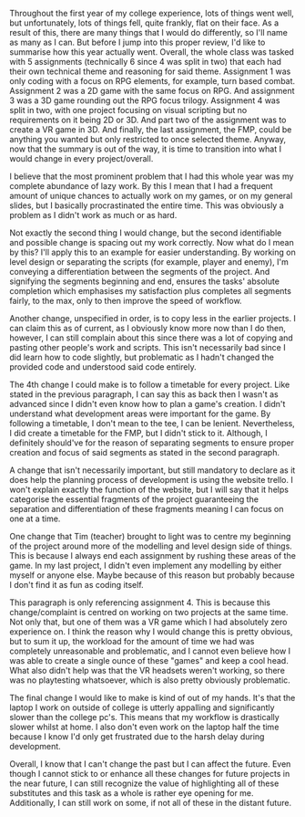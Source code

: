 Throughout the first year of my college experience, lots of things went well, but unfortunately, lots of things fell, quite frankly, flat on their face. As a result of this, there are many things that I would do differently, so I'll name as many as I can. But before I jump into this proper review, I'd like to summarise how this year actually went. Overall, the whole class was tasked with 5 assignments (technically 6 since 4 was split in two) that each had their own technical theme and reasoning for said theme. Assignment 1 was only coding with a focus on RPG elements, for example, turn based combat. Assignment 2 was a 2D game with the same focus on RPG. And assignment 3 was a 3D game rounding out the RPG focus trilogy. Assignment 4 was split in two, with one project focusing on visual scripting but no requirements on it being 2D or 3D. And part two of the assignment was to create a VR game in 3D. And finally, the last assignment, the FMP, could be anything you wanted but only restricted to once selected theme. Anyway, now that the summary is out of the way, it is time to transition into what I would change in every project/overall.

I believe that the most prominent problem that I had this whole year was my complete abundance of lazy work. By this I mean that I had a frequent amount of unique chances to actually work on my games, or on my general slides, but I basically procrastinated the entire time. This was obviously a problem as I didn't work as much or as hard.

Not exactly the second thing I would change, but the second identifiable and possible change is spacing out my work correctly. Now what do I mean by this? I'll apply this to an example for easier understanding. By working on level design or separating the scripts (for example, player and enemy), I'm conveying a differentiation between the segments of the project. And signifying the segments beginning and end, ensures the tasks' absolute completion which emphasises my satisfaction plus completes all segments fairly, to the max, only to then improve the speed of workflow.

Another change, unspecified in order, is to copy less in the earlier projects. I can claim this as of current, as I obviously know more now than I do then, however, I can still complain about this since there was a lot of copying and pasting other people's work and scripts. This isn't necessarily bad since I did learn how to code slightly, but problematic as I hadn't changed the provided code and understood said code entirely.

The 4th change I could make is to follow a timetable for every project. Like stated in the previous paragraph, I can say this as back then I wasn't as advanced since I didn't even know how to plan a game's creation. I didn't understand what development areas were important for the game. By following a timetable, I don't mean to the tee, I can be lenient. Nevertheless, I did create a timetable for the FMP, but I didn't stick to it. Although, I definitely should've for the reason of separating segments to ensure proper creation and focus of said segments as stated in the second paragraph.

A change that isn't necessarily important, but still mandatory to declare as it does help the planning process of development is using the website trello. I won't explain exactly the function of the website, but I will say that it helps categorise the essential fragments of the project guaranteeing the separation and differentiation of these fragments meaning I can focus on one at a time.

One change that Tim (teacher) brought to light was to centre my beginning of the project around more of the modelling and level design side of things. This is because I always end each assignment by rushing these areas of the game. In my last project, I didn't even implement any modelling by either myself or anyone else. Maybe because of this reason but probably because I don't find it as fun as coding itself.

This paragraph is only referencing assignment 4. This is because this change/complaint is centred on working on two projects at the same time. Not only that, but one of them was a VR game which I had absolutely zero experience on. I think the reason why I would change this is pretty obvious, but to sum it up, the workload for the amount of time we had was completely unreasonable and problematic, and I cannot even believe how I was able to create a single ounce of these "games" and keep a cool head. What also didn't help was that the VR headsets weren't working, so there was no playtesting whatsoever, which is also pretty obviously problematic.

The final change I would like to make is kind of out of my hands. It's that the laptop I work on outside of college is utterly appalling and significantly slower than the college pc's. This means that my workflow is drastically slower whilst at home. I also don't even work on the laptop half the time because I know I'd only get frustrated due to the harsh delay during development.

Overall, I know that I can't change the past but I can affect the future. Even though I cannot stick to or enhance all these changes for future projects in the near future, I can still recognize the value of highlighting all of these substitutes and this task as a whole is rather eye opening for me. Additionally, I can still work on some, if not all of these in the distant future.
